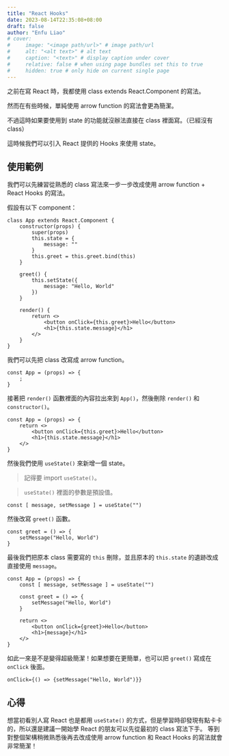 ```yaml
---
title: "React Hooks"
date: 2023-08-14T22:35:08+08:00
draft: false
author: "Enfu Liao"
# cover:
#     image: "<image path/url>" # image path/url
#     alt: "<alt text>" # alt text
#     caption: "<text>" # display caption under cover
#     relative: false # when using page bundles set this to true
#     hidden: true # only hide on current single page
---
```


之前在寫 React 時，我都使用 class extends React.Component 的寫法。

然而在有些時候，單純使用 arrow function 的寫法會更為簡潔。

不過這時如果要使用到 state 的功能就沒辦法直接在 class 裡面寫。（已經沒有 class）

這時候我們可以引入 React 提供的 Hooks 來使用 state。

## 使用範例

我們可以先練習從熟悉的 class 寫法來一步一步改成使用 arrow function + React Hooks 的寫法。

假設有以下 component：

```
class App extends React.Component {
    constructor(props) {
        super(props)
        this.state = {
            message: ""
        }
        this.greet = this.greet.bind(this)
    }

    greet() {
        this.setState({
            message: "Hello, World"
        })
    }

    render() {
        return <>
            <button onClick={this.greet}>Hello</button>
            <h1>{this.state.message}</h1>
        </>
    }
}
```

我們可以先把 class 改寫成 arrow function。

```
const App = (props) => {
    ;
}
```

接著把 `render()` 函數裡面的內容拉出來到 `App()`，然後刪除 `render()` 和 `constructor()`。

```
const App = (props) => {
    return <>
        <button onClick={this.greet}>Hello</button>
        <h1>{this.state.message}</h1>
    </>
}
```

然後我們使用 `useState()` 來新增一個 state。
> 記得要 import `useState()`。

> `useState()` 裡面的參數是預設值。

```
const [ message, setMessage ] = useState("")
```

然後改寫 `greet()` 函數。

```
const greet = () => {
    setMessage("Hello, World")
}
```

最後我們把原本 class 需要寫的 `this` 刪除，並且原本的 `this.state` 的遺跡改成直接使用 `message`。

```
const App = (props) => {
    const [ message, setMessage ] = useState("")

    const greet = () => {
        setMessage("Hello, World")
    }

    return <>
        <button onClick={greet}>Hello</button>
        <h1>{message}</h1>
    </>
}
```

如此一來是不是變得超級簡潔！如果想要在更簡單，也可以把 `greet()` 寫成在 `onClick` 後面。

```
onClick={() => {setMessage("Hello, World")}}
```

## 心得
想當初看別人寫 React 也是都用 `useState()` 的方式，但是學習時卻發現有點卡卡的，所以還是建議一開始學 React 的朋友可以先從最初的 class 寫法下手。
等到對整個架構稍微熟悉後再去改成使用 arrow function 和 React Hooks 的寫法就會非常簡潔！

